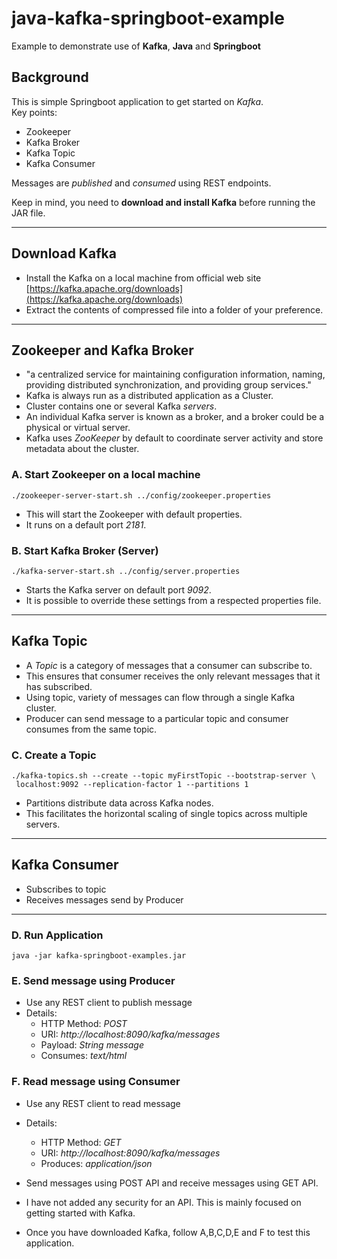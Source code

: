 # java-kafka-springboot-example
Example to demonstrate use of **Kafka**, **Java** and **Springboot**

## Background
This is simple Springboot application to get started on _Kafka_.  
Key points:
- Zookeeper
- Kafka Broker
- Kafka Topic
- Kafka Consumer  

Messages are _published_ and _consumed_ using REST endpoints.

Keep in mind, you need to **download and install Kafka** before running the JAR file.

---
## Download Kafka
- Install the Kafka on a local machine from official web site [https://kafka.apache.org/downloads](https://kafka.apache.org/downloads)
- Extract the contents of compressed file into a folder of your preference.  

---
## Zookeeper and Kafka Broker
- "a centralized service for maintaining configuration information, naming, providing distributed synchronization, and providing group services."
- Kafka is always run as a distributed application as a Cluster.
- Cluster contains one or several Kafka _servers_.
- An individual Kafka server is known as a broker, and a broker could be a physical or virtual server. 
- Kafka uses _ZooKeeper_ by default to coordinate server activity and store metadata about the cluster.

### A. Start Zookeeper on a local machine
```
./zookeeper-server-start.sh ../config/zookeeper.properties
```
- This will start the Zookeeper with default properties.  
- It runs on a default port _2181_.

### B. Start Kafka Broker (Server)
```
./kafka-server-start.sh ../config/server.properties
```
- Starts the Kafka server on default port _9092_.
- It is possible to override these settings from a respected properties file.  

---
## Kafka Topic
- A _Topic_ is a category of messages that a consumer can subscribe to.
- This ensures that consumer receives the only relevant messages that it has subscribed. 
- Using topic, variety of messages can flow through a single Kafka cluster. 
- Producer can send message to a particular topic and consumer consumes from the same topic.

### C. Create a Topic
```
./kafka-topics.sh --create --topic myFirstTopic --bootstrap-server \
 localhost:9092 --replication-factor 1 --partitions 1
```
- Partitions distribute data across Kafka nodes.
- This facilitates the horizontal scaling of single topics across multiple servers.

---
## Kafka Consumer
- Subscribes to topic
- Receives messages send by Producer

---
### D. Run Application
```
java -jar kafka-springboot-examples.jar
```
### E. Send message using Producer
- Use any REST client to publish message
- Details:
    - HTTP Method: _POST_
    - URI: _http://localhost:8090/kafka/messages_
    - Payload: _String message_
    - Consumes: _text/html_

### F. Read message using Consumer
- Use any REST client to read message
- Details:
    - HTTP Method: _GET_
    - URI: _http://localhost:8090/kafka/messages_
    - Produces: _application/json_


- Send messages using POST API and receive messages using GET API.  
- I have not added any security for an API. This is mainly focused on getting started with Kafka.
- Once you have downloaded Kafka, follow A,B,C,D,E and F to test this application.
